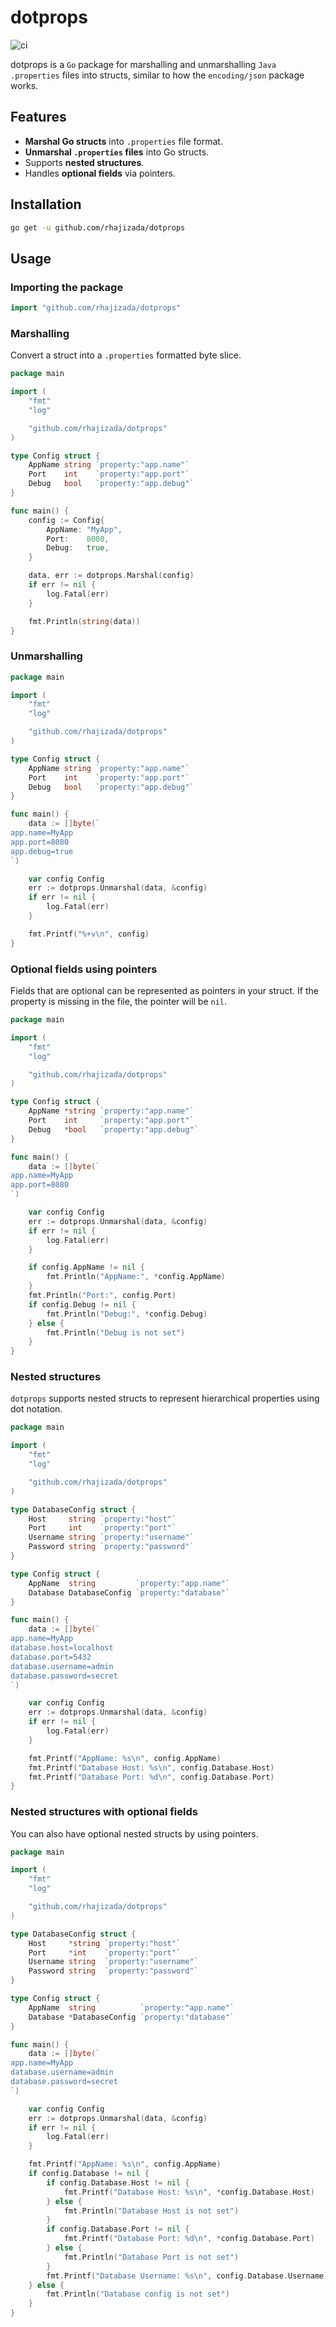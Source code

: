 # dotprops

![ci](https://github.com/rhajizada/dotprops/actions/workflows/ci.yml/badge.svg)

dotprops is a `Go` package for marshalling and unmarshalling `Java` `.properties`
files into structs, similar to how the `encoding/json` package works.

## Features

- **Marshal Go structs** into `.properties` file format.
- **Unmarshal `.properties` files** into Go structs.
- Supports **nested structures**.
- Handles **optional fields** via pointers.

## Installation

```bash
go get -u github.com/rhajizada/dotprops
```

## Usage

### Importing the package

```go
import "github.com/rhajizada/dotprops"
```

### Marshalling

Convert a struct into a `.properties` formatted byte slice.

```go
package main

import (
    "fmt"
    "log"

    "github.com/rhajizada/dotprops"
)

type Config struct {
    AppName string `property:"app.name"`
    Port    int    `property:"app.port"`
    Debug   bool   `property:"app.debug"`
}

func main() {
    config := Config{
        AppName: "MyApp",
        Port:    8080,
        Debug:   true,
    }

    data, err := dotprops.Marshal(config)
    if err != nil {
        log.Fatal(err)
    }

    fmt.Println(string(data))
}
```

### Unmarshalling

```go
package main

import (
    "fmt"
    "log"

    "github.com/rhajizada/dotprops"
)

type Config struct {
    AppName string `property:"app.name"`
    Port    int    `property:"app.port"`
    Debug   bool   `property:"app.debug"`
}

func main() {
    data := []byte(`
app.name=MyApp
app.port=8080
app.debug=true
`)

    var config Config
    err := dotprops.Unmarshal(data, &config)
    if err != nil {
        log.Fatal(err)
    }

    fmt.Printf("%+v\n", config)
}
```

### Optional fields using pointers

Fields that are optional can be represented as pointers in your struct. If the
property is missing in the file, the pointer will be `nil`.

```go
package main

import (
    "fmt"
    "log"

    "github.com/rhajizada/dotprops"
)

type Config struct {
    AppName *string `property:"app.name"`
    Port    int     `property:"app.port"`
    Debug   *bool   `property:"app.debug"`
}

func main() {
    data := []byte(`
app.name=MyApp
app.port=8080
`)

    var config Config
    err := dotprops.Unmarshal(data, &config)
    if err != nil {
        log.Fatal(err)
    }

    if config.AppName != nil {
        fmt.Println("AppName:", *config.AppName)
    }
    fmt.Println("Port:", config.Port)
    if config.Debug != nil {
        fmt.Println("Debug:", *config.Debug)
    } else {
        fmt.Println("Debug is not set")
    }
}
```

### Nested structures

`dotprops` supports nested structs to represent hierarchical properties using dot notation.

```go
package main

import (
    "fmt"
    "log"

    "github.com/rhajizada/dotprops"
)

type DatabaseConfig struct {
    Host     string `property:"host"`
    Port     int    `property:"port"`
    Username string `property:"username"`
    Password string `property:"password"`
}

type Config struct {
    AppName  string         `property:"app.name"`
    Database DatabaseConfig `property:"database"`
}

func main() {
    data := []byte(`
app.name=MyApp
database.host=localhost
database.port=5432
database.username=admin
database.password=secret
`)

    var config Config
    err := dotprops.Unmarshal(data, &config)
    if err != nil {
        log.Fatal(err)
    }

    fmt.Printf("AppName: %s\n", config.AppName)
    fmt.Printf("Database Host: %s\n", config.Database.Host)
    fmt.Printf("Database Port: %d\n", config.Database.Port)
}
```

### Nested structures with optional fields

You can also have optional nested structs by using pointers.

```go
package main

import (
    "fmt"
    "log"

    "github.com/rhajizada/dotprops"
)

type DatabaseConfig struct {
    Host     *string `property:"host"`
    Port     *int    `property:"port"`
    Username string  `property:"username"`
    Password string  `property:"password"`
}

type Config struct {
    AppName  string          `property:"app.name"`
    Database *DatabaseConfig `property:"database"`
}

func main() {
    data := []byte(`
app.name=MyApp
database.username=admin
database.password=secret
`)

    var config Config
    err := dotprops.Unmarshal(data, &config)
    if err != nil {
        log.Fatal(err)
    }

    fmt.Printf("AppName: %s\n", config.AppName)
    if config.Database != nil {
        if config.Database.Host != nil {
            fmt.Printf("Database Host: %s\n", *config.Database.Host)
        } else {
            fmt.Println("Database Host is not set")
        }
        if config.Database.Port != nil {
            fmt.Printf("Database Port: %d\n", *config.Database.Port)
        } else {
            fmt.Println("Database Port is not set")
        }
        fmt.Printf("Database Username: %s\n", config.Database.Username)
    } else {
        fmt.Println("Database config is not set")
    }
}
```
